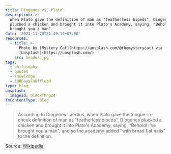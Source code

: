```yaml
---
title: Diogenes vs. Plato
description: >-
  When Plato gave the definition of man as "featherless bipeds", Diogenes
  plucked a chicken and brought it into Plato's Academy, saying, "Behold! I've
  brought you a man".
date: '2023-11-20T21:49:15+07:00'
resources:
  - title: >-
      Photo by [Mystery Cat](https://unsplash.com/@themysterycat) via
      [Unsplash](https://unsplash.com/)
    src: header.jpg
tags:
  - philosophy
  - quotes
  - knowledge
  - 100DaysToOffload
type: blog
unsplash:
  imageid: OlAoxfMngZ4
fmContentType: blog
---
```


> According to Diogenes Laërtius, when Plato gave the tongue-in-cheek definition of man as "featherless bipeds", Diogenes plucked a chicken and brought it into Plato's Academy, saying, "Behold! I've brought you a man", and so the academy added "with broad flat nails" to the definition.

Source: [Wikipedia](https://en.wikipedia.org/wiki/Diogenes#:~:text=According%20to%20Diogenes%20La%C3%ABrtius%2C%20when%20Plato%20gave%20the%20tongue%2Din%2Dcheek%5B35%5D%20definition%20of%20man%20as%20%22featherless%20bipeds%22%2C%20Diogenes%20plucked%20a%20chicken%20and%20brought%20it%20into%20Plato%27s%20Academy%2C%20saying%2C%20%22Behold!%20I%27ve%20brought%20you%20a%20man%22%2C%20and%20so%20the%20academy%20added%20%22with%20broad%20flat%20nails%22%20to%20the%20definition.)
